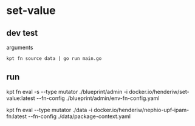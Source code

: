 # set-value
 
## dev test

arguments

```
kpt fn source data | go run main.go
```

## run

kpt fn eval -s --type mutator ./blueprint/admin  -i docker.io/henderiw/set-value:latest --fn-config ./blueprint/admin/env-fn-config.yaml

kpt fn eval --type mutator ./data  -i docker.io/henderiw/nephio-upf-ipam-fn:latest --fn-config ./data/package-context.yaml

